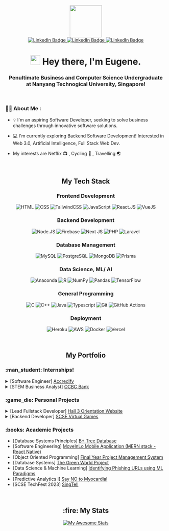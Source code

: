 <div id="header" align="center">
  <img src="https://media.giphy.com/media/M9gbBd9nbDrOTu1Mqx/giphy.gif" width="100"/>
  
  <div id="badges">
    <a href="https://www.linkedin.com/in/eugene-wee-8959711b4/">
      <img src="https://img.shields.io/badge/LinkedIn-blue?style=for-the-badge&logo=linkedin&logoColor=white" alt="LinkedIn Badge"/>
    </a>
    <a href="mailto:eugeneftw500@gmail.com">
      <img src="https://img.shields.io/badge/Gmail-D14836?style=for-the-badge&logo=gmail&logoColor=white" alt="LinkedIn Badge"/>
    </a>
    <a href="https://t.me/iujin_wee">
      <img src="https://img.shields.io/badge/Telegram-188AD5?style=for-the-badge&logo=telegram&logoColor=white" alt="LinkedIn Badge"/>
    </a>
  </div>
  
  <h1>
    <img src="https://media.giphy.com/media/hvRJCLFzcasrR4ia7z/giphy.gif" width="30px"/> Hey there, I'm Eugene.
  </h1>
  
  <h3>
    <div>Penultimate Business and Computer Science Undergraduate</div>
    <div>at Nanyang Technogical University, Singapore!</div>
  </h3>

<!-- <img src="https://komarev.com/ghpvc/?username=iujinwee&style=flat-square&color=blue" alt=""/> -->

</div>

<br>


### :man_technologist: About Me :
- 💡 I'm an aspiring Software Developer, seeking to solve business challenges through innovative software solutions.

- 💻 I'm currently exploring Backend Software Development! Interested in Web 3.0, Artificial Intelligence, Full Stack Web Dev.

- My interests are Netflix :tv: , Cycling :bicyclist: , Travelling :earth_asia:

 
<br />

<h2 align="center"> My Tech Stack</h2>

<div align="center">
  <h3>Frontend Development</h3>

  ![HTML](https://img.shields.io/badge/HTML-E34F26?style=for-the-badge&logo=html5&logoColor=white)
  ![CSS](https://img.shields.io/badge/CSS-1572B6?style=for-the-badge&logo=css3&logoColor=white)
  ![TailwindCSS](https://img.shields.io/badge/Tailwind_CSS-38B2AC?style=for-the-badge&logo=tailwind-css&logoColor=white)
  ![JavaScript](https://img.shields.io/badge/JavaScript-F7DF1E?style=for-the-badge&logo=javascript&logoColor=black)
  ![React.JS](https://img.shields.io/badge/React-20232A?style=for-the-badge&logo=react&logoColor=61DAFB)
  ![VueJS](https://img.shields.io/badge/Vue.js-35495E?style=for-the-badge&logo=vue.js&logoColor=4FC08D)


  <h3>Backend Development</h3>

  ![Node.JS](https://img.shields.io/badge/Node.js-43853D?style=for-the-badge&logo=node.js&logoColor=white)
  ![Firebase](https://img.shields.io/badge/firebase-%23039BE5.svg?style=for-the-badge&logo=firebase)
  ![Next JS](https://img.shields.io/badge/Next-black?style=for-the-badge&logo=next.js&logoColor=white)
  ![PHP](https://img.shields.io/badge/PHP-777BB4?style=for-the-badge&logo=php&logoColor=white)
  ![Laravel](https://img.shields.io/badge/Laravel-FF2D20?style=for-the-badge&logo=laravel&logoColor=white)

  <h3>Database Management</h3>
    
  ![MySQL](https://img.shields.io/badge/MySQL-00758f?style=for-the-badge&logo=mysql&logoColor=white)
  ![PostgreSQL](https://img.shields.io/badge/PostgreSQL-316192?style=for-the-badge&logo=postgresql&logoColor=white)
  ![MongoDB](https://img.shields.io/badge/MongoDB-%234ea94b.svg?style=for-the-badge&logo=mongodb&logoColor=white) 
  ![Prisma](https://img.shields.io/badge/Prisma-3982CE?style=for-the-badge&logo=Prisma&logoColor=white)

  
  <h3>Data Science, ML/ AI</h3>

  ![Anaconda](https://img.shields.io/badge/Anaconda-%2344A833.svg?style=for-the-badge&logo=anaconda&logoColor=white)
  ![R](https://img.shields.io/badge/R-276DC3?style=for-the-badge&logo=r&logoColor=white)
  ![NumPy](https://img.shields.io/badge/numpy-%23013243.svg?style=for-the-badge&logo=numpy&logoColor=white) 
  ![Pandas](https://img.shields.io/badge/pandas-%23150458.svg?style=for-the-badge&logo=pandas&logoColor=white)
  ![TensorFlow](https://img.shields.io/badge/TensorFlow-%23FF6F00.svg?style=for-the-badge&logo=TensorFlow&logoColor=white)

   
  <h3>General Programming</h3>

  ![C](https://img.shields.io/badge/C-00599C?style=for-the-badge&logo=c&logoColor=white) 
  ![C++](https://img.shields.io/badge/C%2B%2B-00599C?style=for-the-badge&logo=c%2B%2B&logoColor=white)
  ![Java](https://img.shields.io/badge/Java-ED8B00?style=for-the-badge&logo=openjdk&logoColor=white)
  ![Typescript](https://img.shields.io/badge/TypeScript-007ACC?style=for-the-badge&logo=typescript&logoColor=white)
  ![Git](https://img.shields.io/badge/GIT-E44C30?style=for-the-badge&logo=git&logoColor=white)
  ![GitHub Actions](https://img.shields.io/badge/github%20actions-%232671E5.svg?style=for-the-badge&logo=githubactions&logoColor=white)

  <h3>Deployment</h3>
  
  ![Heroku](https://img.shields.io/badge/Heroku-430098?style=for-the-badge&logo=heroku&logoColor=white)
  ![AWS](https://img.shields.io/badge/AWS-%23FF9900.svg?style=for-the-badge&logo=amazon-aws&logoColor=white)
  ![Docker](https://img.shields.io/badge/docker-%230db7ed.svg?style=for-the-badge&logo=docker&logoColor=white)
  ![Vercel](https://img.shields.io/badge/vercel-%23000000.svg?style=for-the-badge&logo=vercel&logoColor=white)

  <br />
</div>


<h2 align="center">My Portfolio</h2>


<h3> :man_student: Internships! </h3>

<details>
  <summary>
    [Software Engineer]
    <a href="https://www.accredify.io/">
      Accredify 
    </a>
  </summary>
  <p>
    
  ![VueJS](https://img.shields.io/badge/Vue.js-35495E?style=for-the-badge&logo=vue.js&logoColor=4FC08D)
  ![Jest](https://img.shields.io/badge/-jest-%23C21325?style=for-the-badge&logo=jest&logoColor=white)
  ![Cypress](https://img.shields.io/badge/-cypress-%23E5E5E5?style=for-the-badge&logo=cypress&logoColor=058a5e)
  ![PHP](https://img.shields.io/badge/PHP-777BB4?style=for-the-badge&logo=php&logoColor=white)
  ![Laravel](https://img.shields.io/badge/Laravel-FF2D20?style=for-the-badge&logo=laravel&logoColor=white)
  ![Typescript](https://img.shields.io/badge/TypeScript-007ACC?style=for-the-badge&logo=typescript&logoColor=white)
  </p>
</details>

<details>
  <summary>
    [STEM Business Analyst]
    <a href="https://www.ocbc.com/group/careers/students/internships/stem.page">
      OCBC Bank 
    </a>
  </summary>
  <p>
            
  ![Anaconda](https://img.shields.io/badge/Anaconda-%2344A833.svg?style=for-the-badge&logo=anaconda&logoColor=white)
  ![Pandas](https://img.shields.io/badge/pandas-%23150458.svg?style=for-the-badge&logo=pandas&logoColor=white)
  ![VBA](https://img.shields.io/badge/Visual%20Basic-512BD4?logo=visualbasic&logoColor=fff&style=for-the-badge)
  </p>
</details>  


<h3> :game_die: Personal Projects </h3>

<details>
  <summary>
    [Lead Fullstack Developer]
  <a href="https://github.com/iujinwee/H3TOPWebsite">
     Hall 3 Orientation Website 
  </a>
  </summary>
  <p>
    
  ![React.JS](https://img.shields.io/badge/React-20232A?style=for-the-badge&logo=react&logoColor=61DAFB)
  ![Firebase](https://img.shields.io/badge/firebase-%23039BE5.svg?style=for-the-badge&logo=firebase)
  ![TailwindCSS](https://img.shields.io/badge/Tailwind_CSS-38B2AC?style=for-the-badge&logo=tailwind-css&logoColor=white)
  </p>
</details>


<details>
  <summary>
    [Backend Developer]
    <a href="https://github.com/SCSE-TOP-Tech/virtual-games">
       SCSE Virtual Games
    </a>
  </summary>
  <p>
  
  ![Next JS](https://img.shields.io/badge/Next-black?style=for-the-badge&logo=next.js&logoColor=white)
  ![PostgreSQL](https://img.shields.io/badge/PostgreSQL-316192?style=for-the-badge&logo=postgresql&logoColor=white)
  ![Prisma](https://img.shields.io/badge/Prisma-3982CE?style=for-the-badge&logo=Prisma&logoColor=white)
  ![Typescript](https://img.shields.io/badge/TypeScript-007ACC?style=for-the-badge&logo=typescript&logoColor=white)
  ![Vercel](https://img.shields.io/badge/vercel-%23000000.svg?style=for-the-badge&logo=vercel&logoColor=white)
  </p>
</details>


<h3> :books: Academic Projects </h3>

<ul>
  <li>
    [Database Systems Principles]
    <a href="https://github.com/iujinwee/SC3020-Database-System-Principles-Project-1">
      B+ Tree Database
    </a>
  </li>

  <li>
    [Software Engineering]
    <a href="https://github.com/iujinwee/CodeCrafters">
      MoveInLo Mobile Application (MERN stack - React Native)
    </a>
  </li>
  
  <li>
    [Object Oriented Programming]
    <a href="https://github.com/iujinwee/OOP-FYP-Management-Project">
      Final Year Project Management System
    </a>
  </li>
  
  <li>
    [Database Systems]
    <a href="https://github.com/iujinwee/The-Green-World-Project">
      The Green World Project 
    </a>
  </li>
  
  <li>
    [Data Science & Machine Learning]
    <a href="https://github.com/iujinwee/Identifying-Phishing-URLs-using-ML-Paradigms">
      Identifying Phishing URLs using ML Paradigms 
    </a>
  </li>

  <li>
    [Predictive Analytics I]
    <a href="https://github.com/ztjhz/NoMyocardial">
      Say NO to Myocardial
    </a>
  </li>

   <li>
    [SCSE TechFest 2023]
    <a href="https://github.com/iujinwee/SingTell">
      SingTell
    </a>
  </li>
</ul>

<br>

<h2 align="center"> :fire: My Stats  </h2>

<div align="center"> 

[![My Awesome Stats](https://awesome-github-stats.azurewebsites.net/user-stats/iujinwee?cardType=level-alternate&theme=nightowl&preferLogin=false)](https://git.io/awesome-stats-card)
